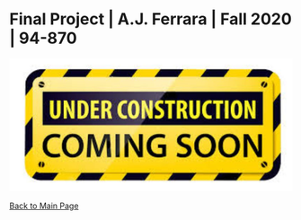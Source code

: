 
# Final Project | A.J. Ferrara | Fall 2020 | 94-870


![Test Image 1](download2.jpg) 





[Back to Main Page](https://ajferrara.github.io/Telling.Stories.with.Data/)
